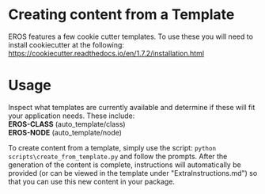 # Creating content from a Template
EROS features a few cookie cutter templates.  To use these you will need to install cookiecutter at the following:  https://cookiecutter.readthedocs.io/en/1.7.2/installation.html

# Usage
Inspect what templates are currently available and determine if these will fit your application needs.  These include:\
**EROS-CLASS** (auto_template/class)\
**EROS-NODE** (auto_template/node)

To create content from a template, simply use the script: ```python scripts\create_from_template.py``` and follow the prompts.
After the generation of the content is complete, instructions will automatically be provided (or can be viewed in the template under "ExtraInstructions.md") so that you can use this new content in your package.
